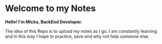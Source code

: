 # Welcome to my Notes
**Hello! I'm Micka, BackEnd Developer.**

The idea of this Repo is to upload my notes as I go.
I am constantly learning and in this way I hope to practice, save and why not help someone else.
